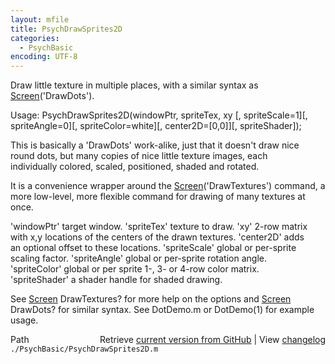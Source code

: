 ```yaml
---
layout: mfile
title: PsychDrawSprites2D
categories:
  - PsychBasic
encoding: UTF-8
---
```


Draw little texture in multiple places, with a similar syntax as  
[Screen](/docs/Screen)('DrawDots').  

Usage: PsychDrawSprites2D(windowPtr, spriteTex, xy [, spriteScale=1][, spriteAngle=0][, spriteColor=white][, center2D=[0,0]][, spriteShader]);  

This is basically a 'DrawDots' work-alike, just that it doesn't draw nice  
round dots, but many copies of nice little texture images, each  
individually colored, scaled, positioned, shaded and rotated.  

It is a convenience wrapper around the [Screen](/docs/Screen)('DrawTextures') command, a  
more low-level, more flexible command for drawing of many textures at  
once.  

'windowPtr' target window. 'spriteTex' texture to draw. 'xy' 2-row matrix  
with x,y locations of the centers of the drawn textures. 'center2D' adds  
an optional offset to these locations. 'spriteScale' global or per-sprite  
scaling factor. 'spriteAngle' global or per-sprite rotation angle.  
'spriteColor' global or per sprite 1-, 3- or 4-row color matrix.  
'spriteShader' a shader handle for shaded drawing.  

See [Screen](/docs/Screen) DrawTextures? for more help on the options and [Screen](/docs/Screen)  
DrawDots? for similar syntax. See DotDemo.m or DotDemo(1) for example  
usage.  



<div class="code_header" style="text-align:right;">
  <span style="float:left;">Path&nbsp;&nbsp;</span> <span class="counter">Retrieve <a href=
  "https://raw.github.com/Psychtoolbox-3/Psychtoolbox-3/beta/./PsychBasic/PsychDrawSprites2D.m">current version from GitHub</a> | View <a href=
  "https://github.com/Psychtoolbox-3/Psychtoolbox-3/commits/beta/./PsychBasic/PsychDrawSprites2D.m">changelog</a></span>
</div>
<div class="code">
  <code>./PsychBasic/PsychDrawSprites2D.m</code>
</div>
